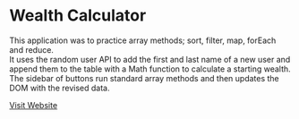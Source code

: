 # Wealth Calculator

This application was to practice array methods; sort, filter, map, forEach and reduce.  
It uses the random user API to add the first and last name of a new user and append them to the table with a Math function to calculate a starting wealth.
The sidebar of buttons run standard array methods and then updates the DOM with the revised data.

[Visit Website](https://cqyates.github.io/DOM-Array-Methods/)
